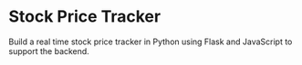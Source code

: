<h1>Stock Price Tracker</h1>
Build a real time stock price tracker in Python using Flask and JavaScript to support the backend.
